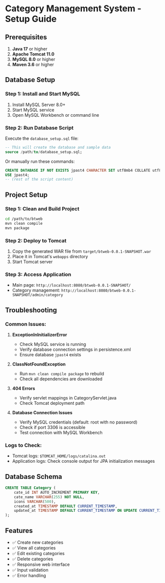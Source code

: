 # Category Management System - Setup Guide

## Prerequisites
1. **Java 17** or higher
2. **Apache Tomcat 11.0**
3. **MySQL 8.0** or higher
4. **Maven 3.6** or higher

## Database Setup

### Step 1: Install and Start MySQL
1. Install MySQL Server 8.0+
2. Start MySQL service
3. Open MySQL Workbench or command line

### Step 2: Run Database Script
Execute the `database_setup.sql` file:
```sql
-- This will create the database and sample data
source /path/to/database_setup.sql;
```

Or manually run these commands:
```sql
CREATE DATABASE IF NOT EXISTS jpast4 CHARACTER SET utf8mb4 COLLATE utf8mb4_unicode_ci;
USE jpast4;
-- (rest of the script content)
```

## Project Setup

### Step 1: Clean and Build Project
```bash
cd /path/to/btweb
mvn clean compile
mvn package
```

### Step 2: Deploy to Tomcat
1. Copy the generated WAR file from `target/btweb-0.0.1-SNAPSHOT.war`
2. Place it in Tomcat's `webapps` directory
3. Start Tomcat server

### Step 3: Access Application
- Main page: `http://localhost:8080/btweb-0.0.1-SNAPSHOT/`
- Category management: `http://localhost:8080/btweb-0.0.1-SNAPSHOT/admin/category`

## Troubleshooting

### Common Issues:

1. **ExceptionInInitializerError**
   - Check MySQL service is running
   - Verify database connection settings in persistence.xml
   - Ensure database `jpast4` exists

2. **ClassNotFoundException**
   - Run `mvn clean compile package` to rebuild
   - Check all dependencies are downloaded

3. **404 Errors**
   - Verify servlet mappings in CategoryServlet.java
   - Check Tomcat deployment path

4. **Database Connection Issues**
   - Verify MySQL credentials (default: root with no password)
   - Check if port 3306 is accessible
   - Test connection with MySQL Workbench

### Logs to Check:
- Tomcat logs: `$TOMCAT_HOME/logs/catalina.out`
- Application logs: Check console output for JPA initialization messages

## Database Schema
```sql
CREATE TABLE Category (
    cate_id INT AUTO_INCREMENT PRIMARY KEY,
    cate_name VARCHAR(255) NOT NULL,
    icons VARCHAR(500),
    created_at TIMESTAMP DEFAULT CURRENT_TIMESTAMP,
    updated_at TIMESTAMP DEFAULT CURRENT_TIMESTAMP ON UPDATE CURRENT_TIMESTAMP
);
```

## Features
- ✅ Create new categories
- ✅ View all categories
- ✅ Edit existing categories
- ✅ Delete categories
- ✅ Responsive web interface
- ✅ Input validation
- ✅ Error handling